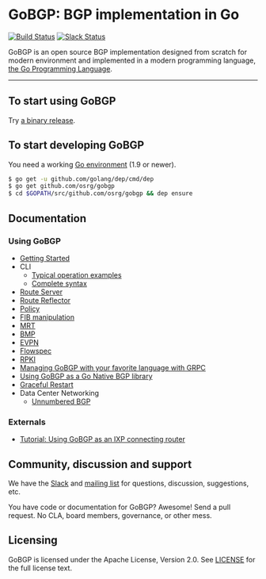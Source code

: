 # GoBGP: BGP implementation in Go

[![Build Status](https://travis-ci.org/osrg/gobgp.svg?branch=master)](https://travis-ci.org/osrg/gobgp/builds)
[![Slack Status](https://slackin-gobgp.mybluemix.net/badge.svg)](https://slackin-gobgp.mybluemix.net/)

GoBGP is an open source BGP implementation designed from scratch for
modern environment and implemented in a modern programming language,
[the Go Programming Language](http://golang.org/).

----

## To start using GoBGP

Try [a binary release](https://github.com/osrg/gobgp/releases/latest).

## To start developing GoBGP

You need a working [Go environment](https://golang.org/doc/install) (1.9 or newer).

```bash
$ go get -u github.com/golang/dep/cmd/dep
$ go get github.com/osrg/gobgp
$ cd $GOPATH/src/github.com/osrg/gobgp && dep ensure
```

## Documentation

### Using GoBGP
 * [Getting Started](https://github.com/osrg/gobgp/blob/master/docs/sources/getting-started.md)
 * CLI
   * [Typical operation examples](https://github.com/osrg/gobgp/blob/master/docs/sources/cli-operations.md)
   * [Complete syntax](https://github.com/osrg/gobgp/blob/master/docs/sources/cli-command-syntax.md)
 * [Route Server](https://github.com/osrg/gobgp/blob/master/docs/sources/route-server.md)
 * [Route Reflector](https://github.com/osrg/gobgp/blob/master/docs/sources/route-reflector.md)
 * [Policy](https://github.com/osrg/gobgp/blob/master/docs/sources/policy.md)
 * [FIB manipulation](https://github.com/osrg/gobgp/blob/master/docs/sources/zebra.md)
 * [MRT](https://github.com/osrg/gobgp/blob/master/docs/sources/mrt.md)
 * [BMP](https://github.com/osrg/gobgp/blob/master/docs/sources/bmp.md)
 * [EVPN](https://github.com/osrg/gobgp/blob/master/docs/sources/evpn.md)
 * [Flowspec](https://github.com/osrg/gobgp/blob/master/docs/sources/flowspec.md)
 * [RPKI](https://github.com/osrg/gobgp/blob/master/docs/sources/rpki.md)
 * [Managing GoBGP with your favorite language with GRPC](https://github.com/osrg/gobgp/blob/master/docs/sources/grpc-client.md)
 * [Using GoBGP as a Go Native BGP library](https://github.com/osrg/gobgp/blob/master/docs/sources/lib.md)
 * [Graceful Restart](https://github.com/osrg/gobgp/blob/master/docs/sources/graceful-restart.md)
 * Data Center Networking
   * [Unnumbered BGP](https://github.com/osrg/gobgp/blob/master/docs/sources/unnumbered-bgp.md)

### Externals
 * [Tutorial: Using GoBGP as an IXP connecting router](http://www.slideshare.net/shusugimoto1986/tutorial-using-gobgp-as-an-ixp-connecting-router)
 
## Community, discussion and support

We have the [Slack](https://slackin-gobgp.mybluemix.net/) and [mailing
list](https://lists.sourceforge.net/lists/listinfo/gobgp-devel) for
questions, discussion, suggestions, etc.

You have code or documentation for GoBGP? Awesome! Send a pull
request. No CLA, board members, governance, or other mess.

## Licensing

GoBGP is licensed under the Apache License, Version 2.0. See
[LICENSE](https://github.com/osrg/gobgp/blob/master/LICENSE) for the full
license text.
